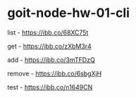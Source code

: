 # goit-node-hw-01-cli

list - https://ibb.co/68XC75t

get - https://ibb.co/zXbM3r4

add - https://ibb.co/3mTFDzQ

remove - https://ibb.co/6sbgXjH

test - https://ibb.co/n1649CN

